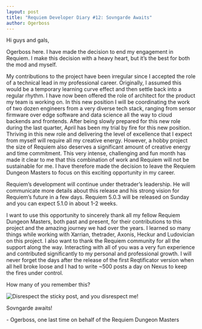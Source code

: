 ```yaml
---
layout: post
title: "Requiem Developer Diary #12: Sovngarde Awaits"
author: Ogerboss
---
```

Hi guys and gals,

Ogerboss here. I have made the decision to end my engagement in Requiem. I make this decision with a heavy heart, but it’s the best for both the mod and myself.

My contributions to the project have been irregular since I accepted the role of a technical lead in my professional career. Originally, I assumed this would be a temporary learning curve effect and then settle back into a regular rhythm. I have now been offered the role of architect for the product my team is working on. In this new position I will be coordinating the work of two dozen engineers from a very diverse tech stack, ranging from sensor firmware over edge software and data science all the way to cloud backends and frontends. After being slowly prepared for this new role during the last quarter, April has been my trial by fire for this new position. Thriving in this new role and delivering the level of excellence that I expect from myself will require all my creative energy. However, a hobby project the size of Requiem also deserves a significant amount of creative energy and time commitment. This very intense, challenging and fun month has made it clear to me that this combination of work and Requiem will not be sustainable for me. I have therefore made the decision to leave the Requiem Dungeon Masters to focus on this exciting opportunity in my career.

Requiem’s development will continue under thetrader’s leadership. He will communicate more details about this release and his strong vision for Requiem’s future in a few days. Requiem 5.0.3 will be released on Sunday and you can expect 5.1.0 in about 1-2 weeks.

I want to use this opportunity to sincerely thank all my fellow Requiem Dungeon Masters, both past and present, for their contributions to this project and the amazing journey we had over the years. I learned so many things while working with Xarrian, thetrader, Axonis, Heckur and Ludovician on this project. I also want to thank the Requiem community for all the support along the way. Interacting with all of you was a very fun experience and contributed significantly to my personal and professional growth. I will never forget the days after the release of the first Reqtificator version when all hell broke loose and I had to write \~500 posts a day on Nexus to keep the fires under control.

How many of you remember this?

![Disrespect the sticky post, and you disrespect me!]({{site.baseurl}}/assets/images/sticky_post_guard.png)

Sovngarde awaits!

\- Ogerboss, one last time on behalf of the Requiem Dungeon Masters
